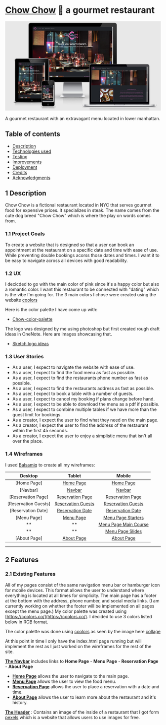 # [Chow Chow](https://champion316.github.io/Gourmet-Chow/) 🍜 a gourmet restaurant
<img src="static/img/responsive-chow-image.jpg">

A gourmet restaurant with an extravagant menu located in lower manhattan. 

## Table of contents

- [Description](#1-description)
- [Technologies used](#3-technologies-used)
- [Testing](#4-testing)
- [Improvements](#5-improvements)
- [Deployment](#6-deployment)
- [Credits](#7-credits)
- [Acknowledgments](#8-acknowledgments)

## 1 Description 

Chow Chow is a fictional restaurant located in NYC that serves gourmet food for expensive prices. It specializes in steak. The name comes from the cute dog breed "Chow Chow" which is where the play on words comes from. 

### 1.1 Project Goals 

To create a website that is designed so that a user can book an appointment at the restaurant on a specific date and time with ease of use. While preventing double bookings acorss those dates and times. I want it to be easy to navigate across all devices with good readability. 

### 1.2 UX

I decicded to go with the main color of pink since it's a happy color but also a romantic color. I want this restaurant to be connected with "dating" which is the vibe I'm going for. The 3 main colors I chose were created using the website [coolors](https://coolors.co/)

Here is the color palette I have come up with:
- [Chow-color-palette](static/img/chow-color-palette.png) 

The logo was designed by me using photoshop but first created rough draft ideas in OneNote. Here are images showcasing that. 
- [Sketch logo ideas](static/img/chow-roughdraft-logos.jpg)

### 1.3 User Stories 

- As a user, I expect to navigate the website with ease of use.
- As a user, I expect to find the food menu as fast as possible.
- As a user, I expect to find the restaurants phone number as fast as possible. 
- As a user, I expect to find the restaurants address as fast as possible.
- As a user, I expect to book a table with a number of guests. 
- As a user, I expect to cancel my booking if plans change before hand. 
- As a user, I expect to be able to download the menu as a pdf if possible. 
- As a user, I expect to combine multiple tables if we have more than the guest limit for bookings.
- As a creator, I expect the user to find what they need on the main page.
- As a creator, I expect the user to find the address of the restaurant within the first 45 seconds.
- As a creator, I expect the user to enjoy a simplistic menu that isn't all over the place. 

### 1.4 Wireframes

I used [Balsamiq](https://balsamiq.com/) to create all my wireframes:

|    Desktop   |    Tablet    |    Mobile    |
|    :----:    |     :----:   |    :----:    |
|[Home Page]|[Home Page](static/img/tablet-main-page.png)|[Home Page](static/img/phone-main-page.png)|
|[Navbar]|[Navbar](static/img/tablet-navbar.png)|[Navbar](static/img/phone-navbar.png)|
|[Reservation Page]|[Reservation Page](static/img/tablet-reservation-page.png)|[Reservation Page](static/img/phone-reservation-page.png)|
|[Reservation Guests]|[Reservation Guests](static/img/tablet-reservation-guests.png)|[Reservation Guests](static/img/phone-reservation-guests.png)|
|[Reservation Date]|[Reservation Date](static/img/tablet-reservation-date.png)|[Reservation Date](static/img/phone-reservation-date.png)|
|[Menu Page]|[Menu Page](static/img/tablet-menu.png)|[Menu Page Starters](static/img/phone-menu-starters.png)|
|**|**|[Menu Page Main Course](static/img/phone-menu-maincourse.png)|
|**|**|[Menu Page Slides](static/img/phone-menu-slides.png)|
|[About Page]|[About Page](static/img/tablet-about.png)|[About Page](static/img/phone-about-page.png)|

----

##  2 Features 

### 2.1 Existing Features

All of my pages consist of the same navigation menu bar or hamburger icon for mobile devices. This format allows the user to understand where everything is located at all times for simplicity. The main page has a footer at the bottom with the address, phone number, and social media links. (I am currently working on whether the footer will be implemented on all pages except the menu page.) My color palette was created using [https://coolors.co/](https://coolors.co/). I decided to use 3 colors listed below in RGB format. 

The color palette was done using [coolors](https://coolors.co/) as seen by the image here [collage](static/img/chow-color-palette.png)


At this point in time I only have the index.html page running but will implement the rest as I just worked on the wireframes for the rest of the site. 

[**The Navbar**](static/img/phone-navbar.png) includes links to **Home Page** - **Menu Page** - **Reservation Page** - **About Page** 
- [**Home Page**](static/img/phone-main-page.png) allows the user to navigate to the main page.
- [**Menu Page**](static/img/phone-menu-maincourse.png) allows the user to view the food menu.
- [**Reservation Page**](static/img/phone-reservation-page.png) allows the user to place a reservation with a date and time.
- [**About Page**](static/img/phone-about-page.png) allows the user to learn more about the restaurant and it's history.

[**The Header**](static/img/phone-main-page.png) : Contains an image of the inside of a restaurant that I got form [pexels](https://www.pexels.com/photo/wine-glasses-on-table-tops-941861/) which is a website that allows users to use images for free. 